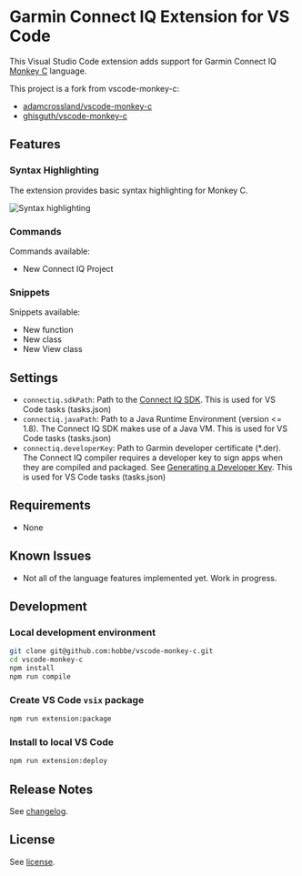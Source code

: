 # Garmin Connect IQ Extension for VS Code

This Visual Studio Code extension adds support for Garmin Connect IQ
[Monkey C](https://developer.garmin.com/connect-iq/programmers-guide/monkey-c/)
language.

This project is a fork from vscode-monkey-c:

- [adamcrossland/vscode-monkey-c](https://github.com/adamcrossland/vscode-monkey-c)
- [ghisguth/vscode-monkey-c](https://github.com/ghisguth/vscode-monkey-c)

## Features

### Syntax Highlighting

The extension provides basic syntax highlighting for Monkey C.

![Syntax highlighting](./images/syntax.png)

### Commands

Commands available:

- New Connect IQ Project

### Snippets

Snippets available:

- New function
- New class
- New View class

## Settings

- `connectiq.sdkPath`: Path to the
  [Connect IQ SDK](https://developer.garmin.com/connect-iq/sdk/).
  This is used for VS Code tasks (tasks.json)
- `connectiq.javaPath`: Path to a Java Runtime Environment (version <= 1.8). The
  Connect IQ SDK makes use of a Java VM.
  This is used for VS Code tasks (tasks.json)
- `connectiq.developerKey`: Path to Garmin developer certificate (*.der). The
  Connect IQ compiler requires a developer key to sign apps when they are
  compiled and packaged. See
  [Generating a Developer Key](https://developer.garmin.com/connect-iq/programmers-guide/getting-started/#generatingadeveloperkeyconnectiq1.3).
  This is used for VS Code tasks (tasks.json)

## Requirements

- None

## Known Issues

- Not all of the language features implemented yet. Work in progress.

## Development

### Local development environment

```sh
git clone git@github.com:hobbe/vscode-monkey-c.git
cd vscode-monkey-c
npm install
npm run compile
```

### Create VS Code `vsix` package

```sh
npm run extension:package
```

### Install to local VS Code

```sh
npm run extension:deploy
```

## Release Notes

See [changelog](./CHANGELOG.md).

## License

See [license](./LICENSE).
